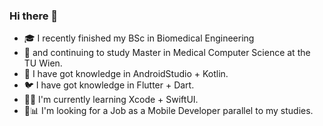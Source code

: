 ### Hi there 👋

- 🎓 I recently finished my BSc in Biomedical Engineering
- 📅 and continuing to study Master in Medical Computer Science at the TU Wien.
- 👾 I have got knowledge in AndroidStudio + Kotlin.
- 🐦 I have got knowledge in Flutter + Dart.
- 🐦‍🔥 I'm currently learning Xcode + SwiftUI.
- 💼📊 I'm looking for a Job as a Mobile Developer parallel to my studies.

<!--
**NicolasKargruber/nicolaskargruber** is a ✨ _special_ ✨ repository because its `README.md` (this file) appears on your GitHub profile.

Here are some ideas to get you started:

- 🔭 I’m currently working on ...
- 🌱 I’m currently learning ...
- 👯 I’m looking to collaborate on ...
- 🤔 I’m looking for help with ...
- 💬 Ask me about ...
- 📫 How to reach me: ...
- 😄 Pronouns: ...
- ⚡ Fun fact: ...
-->
